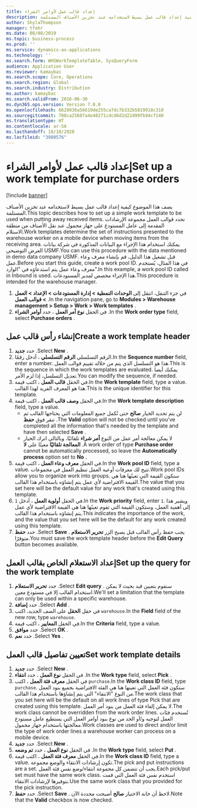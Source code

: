 ```yaml
---
title: إعداد قالب عمل لأوامر الشراء
description: يصف هذا الموضوع كيفية إعداد قالب عمل بسيط لاستخدامه عند تخزين الأصناف المستلمة.
author: ShylaThompson
manager: tfehr
ms.date: 08/08/2019
ms.topic: business-process
ms.prod: ''
ms.service: dynamics-ax-applications
ms.technology: ''
ms.search.form: WHSWorkTemplateTable, SysQueryForm
audience: Application User
ms.reviewer: kamaybac
ms.search.scope: Core, Operations
ms.search.region: Global
ms.search.industry: Distribution
ms.author: kamaybac
ms.search.validFrom: 2016-06-30
ms.dyn365.ops.version: Version 7.0.0
ms.openlocfilehash: 6628936a56619de255ca7dc7b332b5819918c310
ms.sourcegitcommit: 708ca25687a4e48271cdcd6d2d22d99fb94cf140
ms.translationtype: HT
ms.contentlocale: ar-SA
ms.lasthandoff: 10/10/2020
ms.locfileid: "3980576"
---
```

# <a name="set-up-a-work-template-for-purchase-orders"></a><span data-ttu-id="6dcca-103">إعداد قالب عمل لأوامر الشراء</span><span class="sxs-lookup"><span data-stu-id="6dcca-103">Set up a work template for purchase orders</span></span>

[!include [banner](../../includes/banner.md)]

<span data-ttu-id="6dcca-104">يصف هذا الموضوع كيفية إعداد قالب عمل بسيط لاستخدامه عند تخزين الأصناف المستلمة.</span><span class="sxs-lookup"><span data-stu-id="6dcca-104">This topic describes how to set up a simple work template to be used when putting away received items.</span></span> <span data-ttu-id="6dcca-105">تحدد قوالب العمل مجموعة الإرشادات المقدمة إلى عامل المستودع على جهاز محمول عند نقل الأصناف من منطقة الاستلام.</span><span class="sxs-lookup"><span data-stu-id="6dcca-105">Work templates determine the set of instructions presented to the warehouse worker on a mobile device when moving items from the receiving area.</span></span> <span data-ttu-id="6dcca-106">يمكنك استخدام هذا الإجراء مع البيانات المذكورة في شركة بيانات العرض التوضيحي USMF.</span><span class="sxs-lookup"><span data-stu-id="6dcca-106">You can use this procedure with the data mentioned in demo data company USMF.</span></span> <span data-ttu-id="6dcca-107">قبل تشغيل هذا الدليل، قم بإنشاء معرف وعاء عمل.</span><span class="sxs-lookup"><span data-stu-id="6dcca-107">Before you start this guide, create a work pool ID.</span></span> <span data-ttu-id="6dcca-108">في هذا المثال، يُستخدم معرف وعاء عمل يتم استدعاؤه في "الوارد".</span><span class="sxs-lookup"><span data-stu-id="6dcca-108">In this example, a work pool ID called in Inbound is used.</span></span> <span data-ttu-id="6dcca-109">هذا الإجراء مخصص لمدير المستودعات.</span><span class="sxs-lookup"><span data-stu-id="6dcca-109">This procedure is intended for the warehouse manager.</span></span>

1. <span data-ttu-id="6dcca-110">في جزء التنقل، انتقل إلى **الوحدات النمطية > إدارة المستودعات > الإعداد > العمل > قوالب العمل** .</span><span class="sxs-lookup"><span data-stu-id="6dcca-110">In the navigation pane, go to **Modules > Warehouse management > Setup > Work > Work templates** .</span></span>
2. <span data-ttu-id="6dcca-111">في الحقل **نوع أمر العمل** ، حدد **أوامر الشراء** .</span><span class="sxs-lookup"><span data-stu-id="6dcca-111">In the **Work order type** field, select **Purchase orders** .</span></span>

## <a name="create-a-work-template-header"></a><span data-ttu-id="6dcca-112">إنشاء رأس قالب عمل</span><span class="sxs-lookup"><span data-stu-id="6dcca-112">Create a work template header</span></span>
1. <span data-ttu-id="6dcca-113">حدد **جديد** .</span><span class="sxs-lookup"><span data-stu-id="6dcca-113">Select **New** .</span></span>
2. <span data-ttu-id="6dcca-114">الرقم التسلسلي **الرقم التسلسلي** ، أدخل رقمًا.</span><span class="sxs-lookup"><span data-stu-id="6dcca-114">In the **Sequence number** field, enter a number.</span></span> <span data-ttu-id="6dcca-115">هذا هو التسلسل الذي يتم من خلاله تقييم قوالب العمل.</span><span class="sxs-lookup"><span data-stu-id="6dcca-115">This is the sequence in which the work templates are evaluated.</span></span> <span data-ttu-id="6dcca-116">يمكنك أيضا تعديل التسلسل، إذا لزم الأمر.</span><span class="sxs-lookup"><span data-stu-id="6dcca-116">You can modify the sequence, if needed.</span></span>  
3. <span data-ttu-id="6dcca-117">في الحقل **قالب العمل** ، اكتب قيمة.</span><span class="sxs-lookup"><span data-stu-id="6dcca-117">In the **Work template** field, type a value.</span></span> <span data-ttu-id="6dcca-118">هذا هو المعرف الفريد لهذا القالب.</span><span class="sxs-lookup"><span data-stu-id="6dcca-118">This is the unique identifier for this template.</span></span>  
4. <span data-ttu-id="6dcca-119">في الحقل **وصف قالب العمل** ، اكتب قيمة.</span><span class="sxs-lookup"><span data-stu-id="6dcca-119">In the **Work template description** field, type a value.</span></span>
    - <span data-ttu-id="6dcca-120">لن يتم تحديد الخيار **صالح** حتى تُكمل جميع المعلومات التي يحتاجها القالب ثم تنقر فوق **حفظ** .</span><span class="sxs-lookup"><span data-stu-id="6dcca-120">The **Valid** option will not be checked until you've completed all the information that's needed by the template and have then selected **Save** .</span></span>  
    - <span data-ttu-id="6dcca-121">لا يمكن معالجة أمر عمل من النوع **أمر شراء** تلقائيًا، وبالتالي اترك الخيار **المعالجة تلقائيًا** معينًا على **لا** .</span><span class="sxs-lookup"><span data-stu-id="6dcca-121">A work order of type **Purchase order** cannot be automatically processed, so leave the **Automatically process** option set to **No** .</span></span>  
5. <span data-ttu-id="6dcca-122">في الحقل **معرف وعاء العمل** ، اكتب قيمة.</span><span class="sxs-lookup"><span data-stu-id="6dcca-122">In the **Work pool ID** field, type a value.</span></span> <span data-ttu-id="6dcca-123">تتيح لك معرفات أوعية العمل تنظيم العمل في مجموعات.</span><span class="sxs-lookup"><span data-stu-id="6dcca-123">Work pool IDs allow you to organize work into groups.</span></span> <span data-ttu-id="6dcca-124">ستكون القيمة التي تعينُها هنا هي القيمة الافتراضية لأي عمل يتم إنشاؤه باستخدام هذا القالب.</span><span class="sxs-lookup"><span data-stu-id="6dcca-124">The value that you set here will be the default value for any work that's created using this template.</span></span>  
6. <span data-ttu-id="6dcca-125">في الحقل **أولوية العمل** ، أدخل `1`.</span><span class="sxs-lookup"><span data-stu-id="6dcca-125">In the **Work priority** field, enter `1`.</span></span> <span data-ttu-id="6dcca-126">ويشير هذا إلى أهمية العمل، وستكون القيمة التي تقوم تعينُها هنا هي القيمة الافتراضية لأي عمل يتم إنشاؤه باستخدام هذا القالب.</span><span class="sxs-lookup"><span data-stu-id="6dcca-126">This indicates the importance of the work, and the value that you set here will be the default for any work created using this template.</span></span>  
7. <span data-ttu-id="6dcca-127">حدد **حفظ** .</span><span class="sxs-lookup"><span data-stu-id="6dcca-127">Select **Save** .</span></span> <span data-ttu-id="6dcca-128">يجب حفظ رأس القالب قبل يصبح الزر **تحرير الاستعلام** متوفرًا.</span><span class="sxs-lookup"><span data-stu-id="6dcca-128">You must save the work template header before the **Edit Query** button becomes available.</span></span>  

## <a name="set-up-the-query-for-the-work-template"></a><span data-ttu-id="6dcca-129">إعداد الاستعلام الخاص بقالب العمل</span><span class="sxs-lookup"><span data-stu-id="6dcca-129">Set up the query for the work template</span></span>
1. <span data-ttu-id="6dcca-130">حدد **تحرير الاستعلام** .</span><span class="sxs-lookup"><span data-stu-id="6dcca-130">Select **Edit query** .</span></span> <span data-ttu-id="6dcca-131">سنقوم بتعيين قيد بحيث لا يمكن استخدام القالب إلا في مستودع معين.</span><span class="sxs-lookup"><span data-stu-id="6dcca-131">We'll set a limitation that the template can only be used within a specific warehouse.</span></span>  
2. <span data-ttu-id="6dcca-132">حدد **إضافة** .</span><span class="sxs-lookup"><span data-stu-id="6dcca-132">Select **Add** .</span></span>
3. <span data-ttu-id="6dcca-133">في حقل **الحقل** على الصف الجديد، اكتب `warehouse`‬.</span><span class="sxs-lookup"><span data-stu-id="6dcca-133">In the **Field** field of the new row, type `warehouse`.</span></span>
4. <span data-ttu-id="6dcca-134">في الحقل **المعايير** ، اكتب قيمة.</span><span class="sxs-lookup"><span data-stu-id="6dcca-134">In the **Criteria** field, type a value.</span></span>
5. <span data-ttu-id="6dcca-135">حدد **موافق** .</span><span class="sxs-lookup"><span data-stu-id="6dcca-135">Select **OK** .</span></span>
6. <span data-ttu-id="6dcca-136">حدد **نعم** .</span><span class="sxs-lookup"><span data-stu-id="6dcca-136">Select **Yes** .</span></span>

## <a name="set-work-template-details"></a><span data-ttu-id="6dcca-137">تعيين تفاصيل قالب العمل</span><span class="sxs-lookup"><span data-stu-id="6dcca-137">Set work template details</span></span>
1. <span data-ttu-id="6dcca-138">حدد **جديد** .</span><span class="sxs-lookup"><span data-stu-id="6dcca-138">Select **New** .</span></span>
2. <span data-ttu-id="6dcca-139">في الحقل **نوع العمل** ، حدد **انتقاء** .</span><span class="sxs-lookup"><span data-stu-id="6dcca-139">In the **Work type** field, select **Pick** .</span></span>
3. <span data-ttu-id="6dcca-140">في الحقل **معرف فئة العمل** ، اكتب `purchase`.</span><span class="sxs-lookup"><span data-stu-id="6dcca-140">In the **Work class ID** field, type `purchase`.</span></span> <span data-ttu-id="6dcca-141">ستكون فئة العمل التي تعينها هنا هي الفئة الافتراضية بجميع بنود العمل من النوع "الانتقاء" التي يتم إنشاؤها باستخدام هذا القالب.</span><span class="sxs-lookup"><span data-stu-id="6dcca-141">The work class that you set here will be the default on all work lines of type Pick that are created using this template.</span></span> <span data-ttu-id="6dcca-142">لا يمكن إلغاء فئة العمل من بنود أمر العمل.</span><span class="sxs-lookup"><span data-stu-id="6dcca-142">The work class cannot be overridden from the work order lines.</span></span> <span data-ttu-id="6dcca-143">تُستخدم فئات العمل لتوجيه و/أو الحد من نوع بنود أوامر العمل التي يستطيع عامل مستودع معالجتها باستخدام جهاز محمول.</span><span class="sxs-lookup"><span data-stu-id="6dcca-143">Work classes are used to direct and/or limit the type of work order lines a warehouse worker can process on a mobile device.</span></span>  
4. <span data-ttu-id="6dcca-144">حدد **جديد** .</span><span class="sxs-lookup"><span data-stu-id="6dcca-144">Select **New** .</span></span>
5. <span data-ttu-id="6dcca-145">في الحقل **نوع العمل** ، حدد **تم وضعه** .</span><span class="sxs-lookup"><span data-stu-id="6dcca-145">In the **Work type** field, select **Put** .</span></span>
6. <span data-ttu-id="6dcca-146">في الحقل **معرف فئة العمل** ، اكتب قيمة.</span><span class="sxs-lookup"><span data-stu-id="6dcca-146">In the **Work class ID** field, type a value.</span></span> <span data-ttu-id="6dcca-147">تكون إرشادات الانتقاء والوضع مجموعة.</span><span class="sxs-lookup"><span data-stu-id="6dcca-147">The pick and put instructions are a set.</span></span> <span data-ttu-id="6dcca-148">يجب أن تتضمن كل مجموعة انتقاء/وضع نفس فئة العمل.</span><span class="sxs-lookup"><span data-stu-id="6dcca-148">Each pick/put set must have the same work class.</span></span> <span data-ttu-id="6dcca-149">استخدم نفس فئة العمل التي قمت بتوفيرها لإرشادات الانتقاء.</span><span class="sxs-lookup"><span data-stu-id="6dcca-149">Use the same work class that you provided for the pick instruction.</span></span>  
7. <span data-ttu-id="6dcca-150">حدد **حفظ** .</span><span class="sxs-lookup"><span data-stu-id="6dcca-150">Select **Save** .</span></span> <span data-ttu-id="6dcca-151">لاحظ أن خانة الاختيار **صالح** أصبحت محددة الآن.</span><span class="sxs-lookup"><span data-stu-id="6dcca-151">Note that the **Valid** checkbox is now checked.</span></span>  


